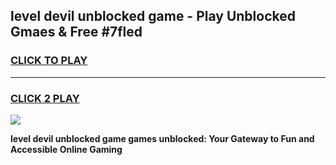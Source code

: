 
## level devil unblocked game - Play Unblocked Gmaes & Free #7fled
<h3>
<a href="https://premium.freeplayer.one?title=level_devil_unblocked_game&ref=03M">CLICK TO PLAY</a></h3>
<hr>

<h3>
<a href="https://premium.freeplayer.one?title=level_devil_unblocked_game&ref=03M">CLICK 2 PLAY</a>
  
</h3>

<a href="https://premium.freeplayer.one?title=level_devil_unblocked_game&ref=03M"><img src="https://clearcache.store/games.png"></a>


**level devil unblocked game games unblocked: Your Gateway to Fun and Accessible Online Gaming**
